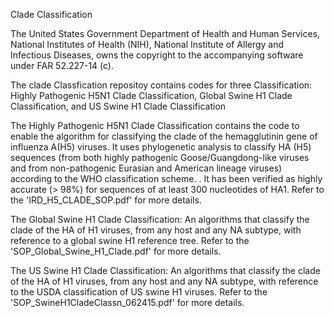 Clade Classification 

The United States Government Department of Health and Human Services, National Institutes of Health (NIH), National Institute of Allergy and Infectious Diseases, owns the copyright to the accompanying software under FAR 52.227-14 (c). 

The clade Classfication repositoy contains codes for three Classification: Highly Pathogenic H5N1 Clade Classification, Global Swine H1 Clade Classification, and US Swine H1 Clade Classification

The Highly Pathogenic H5N1 Clade Classification contains the code to enable the algorithm for classifying the clade of the hemagglutinin gene of influenza A(H5) viruses. It uses phylogenetic analysis to classify HA (H5) sequences (from both highly pathogenic Goose/Guangdong-like viruses and from non-pathogenic Eurasian and American lineage viruses) according to the WHO classification scheme. . It has been verified as highly accurate (> 98%) for sequences of at least 300 nucleotides of HA1. Refer to the 'IRD_H5_CLADE_SOP.pdf' for more details.

The Global Swine H1 Clade Classification: An algorithms that classify the clade of the HA of H1 viruses, from any host and any NA subtype, with reference to a global swine H1 reference tree. Refer to the 'SOP_Global_Swine_H1_Clade.pdf' for more details.

The US Swine H1 Clade Classification: An algorithms that classify the clade of the HA of H1 viruses, from any host and any NA subtype, with reference to the USDA classification of US swine H1 viruses.  Refer to the 'SOP_SwineH1CladeClassn_062415.pdf' for more details.


